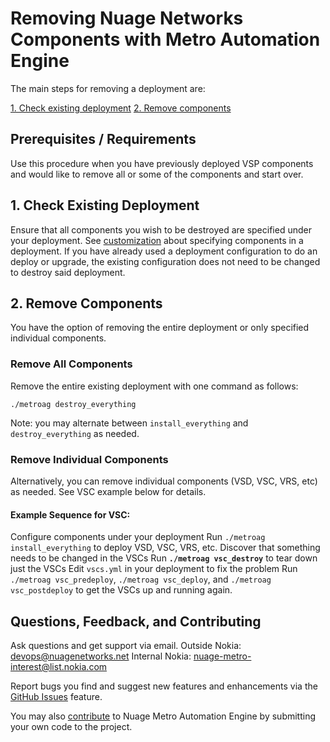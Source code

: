 # Removing Nuage Networks Components with Metro Automation Engine
The main steps for removing a deployment are:

[1. Check existing deployment](#1-check-existing-deployment)
[2. Remove components](#2-remove-components)

## Prerequisites / Requirements

Use this procedure when you have previously deployed VSP components and would like to remove all or some of the components and start over.

## 1. Check Existing Deployment

Ensure that all components you wish to be destroyed are specified under your deployment.  See [customization](Documentation/CUSTOMIZATION.md) about specifying components in a deployment.  If you have already used a deployment configuration to do an deploy or upgrade, the existing configuration does not need to be changed to destroy said deployment.

## 2. Remove Components

You have the option of removing the entire deployment or only specified individual components.

### Remove All Components
Remove the entire existing deployment with one command as follows:
```
./metroag destroy_everything
```
Note: you may alternate between `install_everything` and `destroy_everything` as needed.

### Remove Individual Components
Alternatively, you can remove individual components (VSD, VSC, VRS, etc) as needed. See VSC example below for details.
  #### Example Sequence for VSC:
  Configure components under your deployment
  Run `./metroag install_everything` to deploy VSD, VSC, VRS, etc.
  Discover that something needs to be changed in the VSCs
  Run **`./metroag vsc_destroy`** to tear down just the VSCs
  Edit `vscs.yml` in your deployment to fix the problem
  Run `./metroag vsc_predeploy`, `./metroag vsc_deploy`, and `./metroag vsc_postdeploy` to get the VSCs up and running again.

## Questions, Feedback, and Contributing
Ask questions and get support via email.
  Outside Nokia: [devops@nuagenetworks.net](mailto:deveops@nuagenetworks.net "send email to nuage-metro project")
  Internal Nokia: [nuage-metro-interest@list.nokia.com](mailto:nuage-metro-interest@list.nokia.com "send email to nuage-metro project")

Report bugs you find and suggest new features and enhancements via the [GitHub Issues](https://github.com/nuagenetworks/nuage-metro/issues "nuage-metro issues") feature.

You may also [contribute](../CONTRIBUTING.md) to Nuage Metro Automation Engine by submitting your own code to the project.
